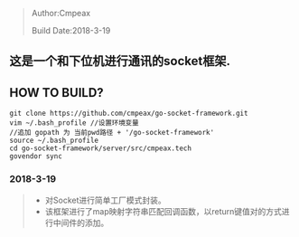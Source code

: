 > Author:Cmpeax
>
> Build Date:2018-3-19

## 这是一个和下位机进行通讯的socket框架.

## HOW TO BUILD?
```
git clone https://github.com/cmpeax/go-socket-framework.git
vim ~/.bash_profile //设置环境变量
//追加 gopath 为 当前pwd路径 + '/go-socket-framework'
source ~/.bash_profile
cd go-socket-framework/server/src/cmpeax.tech
govendor sync
```
### 2018-3-19
> * 对Socket进行简单工厂模式封装。 
> * 该框架进行了map映射字符串匹配回调函数，以return键值对的方式进行中间件的添加。

